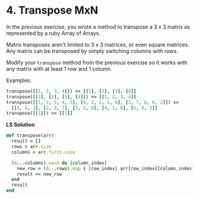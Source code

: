 # 4. Transpose MxN

In the previous exercise, you wrote a method to transpose a 3 x 3 matrix as represented by a ruby Array of Arrays.

Matrix transposes aren't limited to 3 x 3 matrices, or even square matrices. Any matrix can be transposed by simply switching columns with rows.

Modify your `transpose` method from the previous exercise so it works with any matrix with at least 1 row and 1 column.

Examples:

```ruby
transpose([[1, 2, 3, 4]]) == [[1], [2], [3], [4]]
transpose([[1], [2], [3], [4]]) == [[1, 2, 3, 4]]
transpose([[1, 2, 3, 4, 5], [4, 3, 2, 1, 0], [3, 7, 8, 6, 2]]) ==
  [[1, 4, 3], [2, 3, 7], [3, 2, 8], [4, 1, 6], [5, 0, 2]]
transpose([[1]]) == [[1]]
```

**LS Solution**

```ruby
def transpose(arr)
  result = []
  rows = arr.size
  columns = arr.first.size

  (0...columns).each do |column_index|
    new_row = (0...rows).map { |row_index| arr[row_index][column_index] }
    result << new_row
  end
  result
end
```

